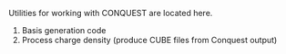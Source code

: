 Utilities for working with CONQUEST are located here.

1. Basis generation code
2. Process charge density (produce CUBE files from Conquest output)
